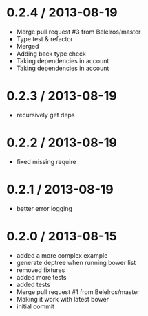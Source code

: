 
0.2.4 / 2013-08-19 
==================

  * Merge pull request #3 from Belelros/master
  * Type test & refactor
  * Merged
  * Adding back type check
  * Taking dependencies in account
  * Taking dependencies in account

0.2.3 / 2013-08-19 
==================

  * recursively get deps

0.2.2 / 2013-08-19 
==================

  * fixed missing require

0.2.1 / 2013-08-19 
==================

  * better error logging

0.2.0 / 2013-08-15 
==================

  * added a more complex example
  * generate deptree when running bower list
  * removed fixtures
  * added more tests
  * added tests
  * Merge pull request #1 from Belelros/master
  * Making it work with latest bower
  * initial commit
